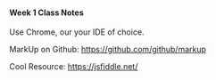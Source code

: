 #### Week 1 Class Notes


Use Chrome, our your IDE of choice. 

MarkUp on Github:  https://github.com/github/markup

Cool Resource: https://jsfiddle.net/
